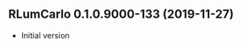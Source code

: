 




<!-- NEWS.md was auto-generated by NEWS.Rmd. Please DO NOT edit by hand!-->

## RLumCarlo 0.1.0.9000-133 (2019-11-27)

  - Initial version
